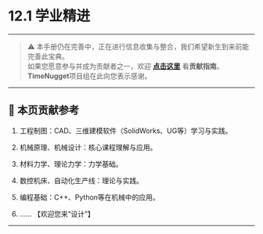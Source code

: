 # 12.1 学业精进

---

> ⚠️ 本手册仍在完善中，正在进行信息收集与整合，我们希望新生到来前能完善此宝典。  
> 如果您愿意参与并成为贡献者之一，欢迎 **[点击这里](/CONTRIBUTING)** 看**贡献指南**。  
> **TimeNugget**项目组在此向您表示感谢。  

---

## 📌 本页贡献参考

1. 工程制图：CAD、三维建模软件（SolidWorks、UG等）学习与实践。

2. 机械原理、机械设计：核心课程理解与应用。

3. 材料力学、理论力学：力学基础。

4. 数控机床、自动化生产线：理论与实践。

5. 编程基础：C++、Python等在机械中的应用。

6. ……  【欢迎您来“设计”】

---
